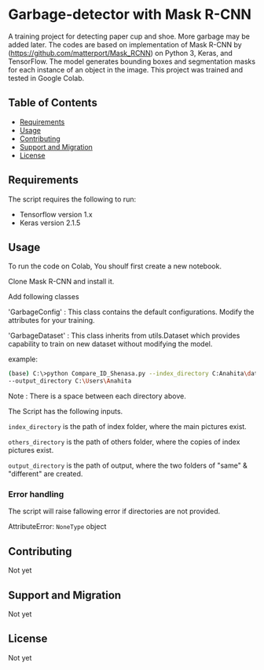 # Garbage-detector with Mask R-CNN
A training project for detecting paper cup and shoe. More garbage may be added later.
The codes are based on implementation of Mask R-CNN by (https://github.com/matterport/Mask_RCNN) on Python 3, Keras, and TensorFlow. The model generates bounding boxes and segmentation masks for each instance of an object in the image.
This project was trained and tested in Google Colab.


Table of Contents
-----------------

  * [Requirements](#requirements)
  * [Usage](#usage)
  * [Contributing](#contributing)
  * [Support and Migration](#support-and-migration)
  * [License](#license)

Requirements
------------

The script requires the following to run:

  * Tensorflow version 1.x
  * Keras version 2.1.5
  

[python]: https://www.python.org/downloads/

Usage
-----

To run the code on Colab, You shoulf first create a new notebook. 

Clone Mask R-CNN and install it.

Add following classes

'GarbageConfig' : This class contains the default configurations. Modify the attributes for your training.

'GarbageDataset' : This class inherits from utils.Dataset which provides capability to train on new dataset without modifying the model.

example:
```sh
(base) C:\>python Compare_ID_Shenasa.py --index_directory C:Anahita\dataset\index --others_directory C:Anahita\dataset\others
--output_directory C:\Users\Anahita

```
Note : There is a space between each directory above.

The Script has the following inputs.

`index_directory` is the path of index folder, where the main pictures exist. 

`others_directory` is the path of others folder, where the copies of index pictures exist. 

`output_directory` is the path of output, where the two folders of "same" & "different" are created. 

### Error handling

The script will raise fallowing error if directories are not provided.

AttributeError: `NoneType` object

Contributing
-----

Not yet

Support and Migration
-----

Not yet

License
-----

Not yet
